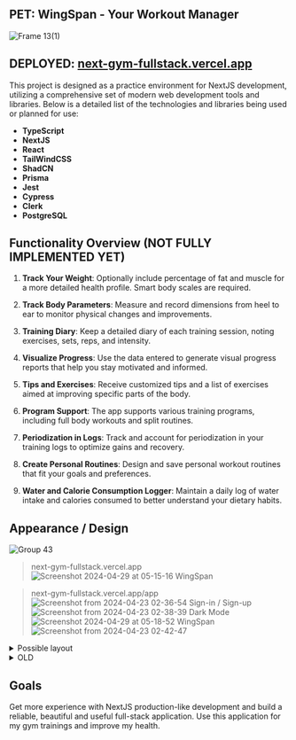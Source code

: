 ## PET: WingSpan - Your Workout Manager 

![Frame 13(1)](https://github.com/limarkdl/next-gym-fullstack/assets/116545670/c0753175-2853-45d1-9ead-afa78db4d439)



## DEPLOYED: [next-gym-fullstack.vercel.app](https://next-gym-fullstack.vercel.app/)


This project is designed as a practice environment for NextJS development, utilizing a comprehensive set of modern web development tools and libraries. Below is a detailed list of the technologies and libraries being used or planned for use:

- **TypeScript**
- **NextJS**
- **React**
- **TailWindCSS**
- **ShadCN**
- **Prisma**
- **Jest**
- **Cypress**
- **Clerk**
- **PostgreSQL**


## Functionality Overview (NOT FULLY IMPLEMENTED YET)


1. **Track Your Weight**: Optionally include percentage of fat and muscle for a more detailed health profile. Smart body scales are required.

2. **Track Body Parameters**: Measure and record dimensions from heel to ear to monitor physical changes and improvements.

3. **Training Diary**: Keep a detailed diary of each training session, noting exercises, sets, reps, and intensity.

4. **Visualize Progress**: Use the data entered to generate visual progress reports that help you stay motivated and informed.

5. **Tips and Exercises**: Receive customized tips and a list of exercises aimed at improving specific parts of the body.

6. **Program Support**: The app supports various training programs, including full body workouts and split routines.

7. **Periodization in Logs**: Track and account for periodization in your training logs to optimize gains and recovery.

8. **Create Personal Routines**: Design and save personal workout routines that fit your goals and preferences.

9. **Water and Calorie Consumption Logger**: Maintain a daily log of water intake and calories consumed to better understand your dietary habits.


## Appearance / Design

![Group 43](https://github.com/limarkdl/next-gym-fullstack/assets/116545670/2d4a1bcd-3bcc-4acb-9b48-9a1ab8e752d6)
> next-gym-fullstack.vercel.app
![Screenshot 2024-04-29 at 05-15-16 WingSpan](https://github.com/limarkdl/next-gym-fullstack/assets/116545670/3e2f8192-f150-43fe-8360-f3fbd4451889)

> next-gym-fullstack.vercel.app/app
![Screenshot from 2024-04-23 02-36-54](https://github.com/limarkdl/next-gym-fullstack/assets/116545670/ad60c607-97bf-4469-a8fe-cc1677d28973)
> Sign-in / Sign-up
![Screenshot from 2024-04-23 02-38-39](https://github.com/limarkdl/next-gym-fullstack/assets/116545670/d7f02f07-4029-4e3e-8391-93e7c205f3f1)
> Dark Mode
![Screenshot 2024-04-29 at 05-18-52 WingSpan](https://github.com/limarkdl/next-gym-fullstack/assets/116545670/88625850-0e45-432c-8727-777b6b6c472e)
![Screenshot from 2024-04-23 02-42-47](https://github.com/limarkdl/next-gym-fullstack/assets/116545670/554fd625-ee00-4c40-9f69-67ac7316a018)


<details>
   <summary>Possible layout</summary>
   
![MacBook Pro 16_ - 1(2)](https://github.com/limarkdl/next-gym-fullstack/assets/116545670/38b734b3-49e6-4468-b2de-53f8c2ff4e4c)
   
</details>





<details>
  <summary>OLD</summary>


![изображение](https://github.com/limarkdl/next-gym-fullstack/assets/116545670/8c0ae531-a9f4-444a-a303-0b08076ce2f0)
![Снимок экрана от 2024-04-19 03-28-32](https://github.com/limarkdl/next-gym-fullstack/assets/116545670/7defa1f7-1062-415a-b452-021bcf447064)
![изображение](https://github.com/limarkdl/next-gym-fullstack/assets/116545670/0041bd43-8bc2-4fc1-ae02-a03a314b8d4a)
![Снимок экрана от 2024-04-19 03-32-11](https://github.com/limarkdl/next-gym-fullstack/assets/116545670/43b37e69-7571-4555-a144-dc5e7ee91ef6)
![изображение](https://github.com/limarkdl/next-gym-fullstack/assets/116545670/424ae9fd-34c8-4561-a471-d349e31a55cb)


  
</details>

## Goals

Get more experience with NextJS production-like development and build a reliable, beautiful and useful full-stack application. 
Use this application for my gym trainings and improve my health.
